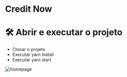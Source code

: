 <h1> Credit Now</h1>

# 🛠️ Abrir e executar o projeto

  - Clonar o projeto
  - Executar yarn install
  - Executar yarn start

![homepage](https://github.com/BrunoBencke/CreditNow/assets/41764882/e69a33d7-a708-4e45-9882-44c8fad78766)
